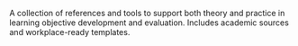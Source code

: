 A collection of references and tools to support both theory and practice in learning objective development and evaluation. Includes academic sources and workplace-ready templates.
